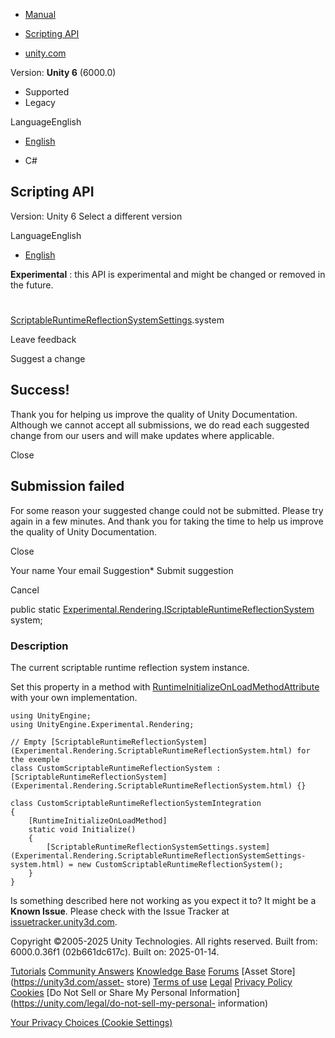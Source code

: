[ ]()

  * [Manual](../Manual/index.html)
  * [Scripting API](../ScriptReference/index.html)

  * [unity.com](https://unity.com/)

Version: **Unity 6** (6000.0)

  * Supported
  * Legacy

LanguageEnglish

  * [English]()

  * C#

[ ](https://docs.unity3d.com)

## Scripting API

Version: Unity 6 Select a different version

LanguageEnglish

  * [English]()

**Experimental** : this API is experimental and might be changed or removed in
the future.

#
[ScriptableRuntimeReflectionSystemSettings](Experimental.Rendering.ScriptableRuntimeReflectionSystemSettings.html).system

Leave feedback

Suggest a change

## Success!

Thank you for helping us improve the quality of Unity Documentation. Although
we cannot accept all submissions, we do read each suggested change from our
users and will make updates where applicable.

Close

## Submission failed

For some reason your suggested change could not be submitted. Please <a>try
again</a> in a few minutes. And thank you for taking the time to help us
improve the quality of Unity Documentation.

Close

Your name Your email Suggestion* Submit suggestion

Cancel

[ ]()

public static
[Experimental.Rendering.IScriptableRuntimeReflectionSystem](Experimental.Rendering.IScriptableRuntimeReflectionSystem.html)
system;

### Description

The current scriptable runtime reflection system instance.

Set this property in a method with
[RuntimeInitializeOnLoadMethodAttribute](RuntimeInitializeOnLoadMethodAttribute.html)
with your own implementation.

    
    
    using UnityEngine;
    using UnityEngine.Experimental.Rendering;  
      
    // Empty [ScriptableRuntimeReflectionSystem](Experimental.Rendering.ScriptableRuntimeReflectionSystem.html) for the exemple
    class CustomScriptableRuntimeReflectionSystem : [ScriptableRuntimeReflectionSystem](Experimental.Rendering.ScriptableRuntimeReflectionSystem.html) {}  
      
    class CustomScriptableRuntimeReflectionSystemIntegration
    {
        [RuntimeInitializeOnLoadMethod]
        static void Initialize()
        {
            [ScriptableRuntimeReflectionSystemSettings.system](Experimental.Rendering.ScriptableRuntimeReflectionSystemSettings-system.html) = new CustomScriptableRuntimeReflectionSystem();
        }
    }
    

Is something described here not working as you expect it to? It might be a
**Known Issue**. Please check with the Issue Tracker at
[issuetracker.unity3d.com](https://issuetracker.unity3d.com).

Copyright ©2005-2025 Unity Technologies. All rights reserved. Built from:
6000.0.36f1 (02b661dc617c). Built on: 2025-01-14.

[Tutorials](https://unity3d.com/learn) [Community
Answers](https://answers.unity3d.com) [Knowledge
Base](https://support.unity3d.com/hc/en-us)
[Forums](https://forum.unity3d.com) [Asset Store](https://unity3d.com/asset-
store) [Terms of use](https://docs.unity3d.com/Manual/TermsOfUse.html)
[Legal](https://unity.com/legal) [Privacy
Policy](https://unity.com/legal/privacy-policy)
[Cookies](https://unity.com/legal/cookie-policy) [Do Not Sell or Share My
Personal Information](https://unity.com/legal/do-not-sell-my-personal-
information)

[Your Privacy Choices (Cookie Settings)](javascript:void\(0\);)

